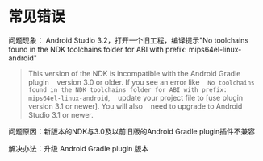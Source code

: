 # 常见错误
问题现象： Android Studio 3.2，打开一个旧工程，编译提示"No toolchains found in the NDK toolchains folder for ABI with prefix: mips64el-linux-android"

> This version of the NDK is incompatible with the Android Gradle plugin
>   version 3.0 or older. If you see an error like
>   `No toolchains found in the NDK toolchains folder for ABI with prefix: mips64el-linux-android`,
>   update your project file to [use plugin version 3.1 or newer]. You will also
>   need to upgrade to Android Studio 3.1 or newer.

问题原因：新版本的NDK与3.0及以前旧版的Android Gradle plugin插件不兼容

解决办法：升级 Android Gradle plugin 版本
